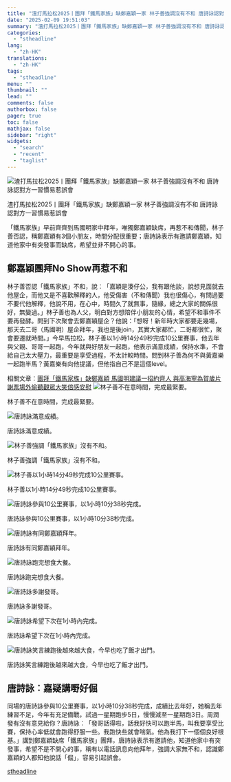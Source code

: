 ```yaml
---
title: "渣打馬拉松2025丨團拜「鐵馬家族」缺鄭嘉穎一家 林子善強調沒有不和 唐詩詠認對方一習慣易惹誤會"
date: "2025-02-09 19:51:03"
summary: "渣打馬拉松2025丨團拜「鐵馬家族」缺鄭嘉穎一家 林子善強調沒有不和 唐詩詠認對方一習慣易惹..."
categories:
  - "stheadline"
lang:
  - "zh-HK"
translations:
  - "zh-HK"
tags:
  - "stheadline"
menu: ""
thumbnail: ""
lead: ""
comments: false
authorbox: false
pager: true
toc: false
mathjax: false
sidebar: "right"
widgets:
  - "search"
  - "recent"
  - "taglist"
---
```


![渣打馬拉松2025丨團拜「鐵馬家族」缺鄭嘉穎一家 林子善強調沒有不和 唐詩詠認對方一習慣易惹誤會](https://image.stheadline.com/f/680p0/0x0/100/none/7e8d5f9020034e93f3bb228a3caa4226/stheadline/inewsmedia/20250209/_2025020919410668759.jpg)

渣打馬拉松2025丨團拜「鐵馬家族」缺鄭嘉穎一家 林子善強調沒有不和 唐詩詠認對方一習慣易惹誤會




「鐵馬家族」早前齊齊到馬國明家中拜年，唯獨鄭嘉穎缺席，再惹不和傳聞，林子善否認，稱鄭嘉穎有3個小朋友，時間分配很重要；唐詩詠表示有邀請鄭嘉穎，知道他家中有突發事而缺席，希望並非不開心的事。

鄭嘉穎團拜No Show再惹不和
----------------

林子善否認「鐵馬家族」不和，說︰「嘉穎是湊仔公，我有跟他談，說想見面就去他屋企，而他又是不喜歡解釋的人，他受傷害（不和傳聞）我也很傷心，有問過要不要代他解釋，他說不用，在心中，時間久了就無事，隨緣，總之大家的關係很好，無變過。」林子善也為人父，明白對方想陪伴小朋友的心情，希望不和事件不要再發酵。問到下次聚會去鄭嘉穎屋企？他說：「想呀！新年時大家都要走幾場，那天去二哥（馬國明）屋企拜年，我也是後join，其實大家都忙，二哥都很忙，聚會要遷就時間。」今早馬拉松，林子善以1小時14分49秒完成10公里賽事，他去年與父親、哥哥一起跑，今年就與好朋友一起跑，他表示滿意成績，保持水準，不會給自己太大壓力，最重要是享受過程，不太計較時間。問到林子善為何不與黃嘉樂一起跑半馬？黃嘉樂有向他提議，但他指自己不是這個level。

相關文章︰[團拜「鐵馬家族」缺鄭嘉穎 馬國明建議一招約齊人 與高海寧為賀歲片謝票場外偷聽觀眾大笑倍感安慰](https://www.stheadline.com/film-drama/3427076/%E5%9C%98%E6%8B%9C%E9%90%B5%E9%A6%AC%E5%AE%B6%E6%97%8F%E7%BC%BA%E9%84%AD%E5%98%89%E7%A9%8E-%E9%A6%AC%E5%9C%8B%E6%98%8E%E5%BB%BA%E8%AD%B0%E4%B8%80%E6%8B%9B%E7%B4%84%E9%BD%8A%E4%BA%BA-%E8%88%87%E9%AB%98%E6%B5%B7%E5%AF%A7%E7%82%BA%E8%B3%80%E6%AD%B2%E7%89%87%E8%AC%9D%E7%A5%A8%E5%A0%B4%E5%A4%96%E5%81%B7%E8%81%BD%E8%A7%80%E7%9C%BE%E5%A4%A7%E7%AC%91%E5%80%8D%E6%84%9F%E5%AE%89%E6%85%B0)
 ![林子善不在意時間，完成最緊要。](https://image.hkhl.hk/f/1024p0/0x0/100/none/2cb3d59c4702f3357269427fc7565039/2025-02/WhatsApp_Image_2025-02-09_at_07_39_04_1_.jpeg)


林子善不在意時間，完成最緊要。



 ![唐詩詠滿意成績。](https://image.hkhl.hk/f/1024p0/0x0/100/none/fbc92a6b00d3b6f347f08413ef406d35/2025-02/51f0f991-79a4-4085-989d-69c7f949cd07.jpg)


唐詩詠滿意成績。



 ![林子善強調「鐵馬家族」沒有不和。](https://image.hkhl.hk/f/1024p0/0x0/100/none/ff939861447b53b25fcc01d83ef6cf0e/2025-02/WhatsApp_Image_2025-02-09_at_07_39_04_2_.jpeg)


林子善強調「鐵馬家族」沒有不和。



 ![林子善以1小時14分49秒完成10公里賽事。](https://image.hkhl.hk/f/1024p0/0x0/100/none/3a6c21b9d9620e5b015ba1699f5e2243/2025-02/WhatsApp_Image_2025-02-09_at_07_39_04.jpeg)


林子善以1小時14分49秒完成10公里賽事。



 ![唐詩詠參與10公里賽事，以1小時10分38秒完成。](https://image.hkhl.hk/f/1024p0/0x0/100/none/ed271a64bc414465e1eb9da6253de327/2025-02/01a006b5-cef9-4339-afc8-5e214d40910d.jpg)


唐詩詠參與10公里賽事，以1小時10分38秒完成。



 ![唐詩詠有同鄭嘉穎拜年。](https://image.hkhl.hk/f/1024p0/0x0/100/none/0b7bbee5037c8c0aed6a03fea1abb23e/2025-02/WhatsApp_Image_2025-02-09_at_08_59_24_1_.jpeg)


唐詩詠有同鄭嘉穎拜年。



 ![唐詩詠跑完想食大餐。](https://image.hkhl.hk/f/1024p0/0x0/100/none/0e480d8fdaaaf8f02e66e4ce3ce6d9a7/2025-02/WhatsApp_Image_2025-02-09_at_08_59_24.jpeg)


唐詩詠跑完想食大餐。



 ![唐詩詠多謝發哥。](https://image.hkhl.hk/f/1024p0/0x0/100/none/de1b856d88a92b81985ad39b9a125848/2025-02/WhatsApp_Image_2025-02-09_at_08_59_25_1_.jpeg)


唐詩詠多謝發哥。



 ![唐詩詠希望下次在1小時內完成。](https://image.hkhl.hk/f/1024p0/0x0/100/none/61262e9bc92188228825761f637800ed/2025-02/WhatsApp_Image_2025-02-09_at_08_59_25_2_.jpeg)


唐詩詠希望下次在1小時內完成。



 ![唐詩詠笑言練跑後越來越大食，今早也吃了飯才出門。](https://image.hkhl.hk/f/1024p0/0x0/100/none/7fcc97451cee6f17071f8f1c3e333863/2025-02/WhatsApp_Image_2025-02-09_at_08_59_25.jpeg)


唐詩詠笑言練跑後越來越大食，今早也吃了飯才出門。




唐詩詠︰嘉疑講嘢好倔
----------

同場的唐詩詠參與10公里賽事，以1小時10分38秒完成，成績比去年好，她稱去年練習不足，今年有充足備戰，試過一星期跑步5日，慢慢減至一星期跑3日。周潤發有沒有意見給你？唐詩詠︰「發哥話得啦，話我好快可以跑半馬，叫我要享受比賽，保持心率低就會跑得舒服一些。我跑快些就會喘氣。他為我打下一個個良好根基。」講到鄭嘉穎缺席「鐵馬家族」團拜，唐詩詠表示有邀請他，知道他家中有突發事，希望不是不開心的事，稱有以電話訊息向他拜年，強調大家無不和，認識鄭嘉穎的人都知他說話「倔」，容易引起誤會。

[stheadline](https://std.stheadline.com/realtime/article/2051760/即時-娛樂-渣打馬拉松2025丨團拜-鐵馬家族-缺鄭嘉穎一家-林子善強調沒有不和-唐詩詠認對方一習慣易惹誤會)
